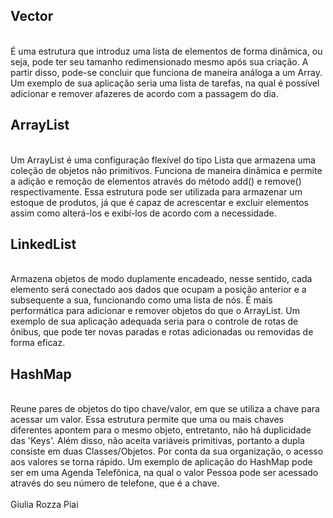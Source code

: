 ## Vector ##
<br/>
    É uma estrutura que introduz uma lista de elementos de forma dinâmica, ou seja, pode ter seu tamanho redimensionado mesmo após sua criação. A partir disso, pode-se concluir que funciona de maneira análoga a um Array. Um exemplo de sua aplicação seria uma lista de tarefas, na qual é possível adicionar e remover afazeres de acordo com a passagem do dia.
<br/>

## ArrayList ##
<br/>
    Um ArrayList é uma configuração flexível do tipo Lista que armazena uma coleção de objetos não primitivos. Funciona de maneira dinâmica e permite a adição e remoção de elementos através do método add() e remove() respectivamente. Essa estrutura pode ser utilizada para armazenar um estoque de produtos, já que é capaz de acrescentar e excluir elementos assim como alterá-los e exibí-los de acordo com a necessidade.
<br/>

## LinkedList ##
<br/>
    Armazena objetos de modo duplamente encadeado, nesse sentido, cada elemento será conectado aos dados que ocupam a posição anterior e a subsequente a sua, funcionando como uma lista de nós. É mais performática para adicionar e remover objetos do que o ArrayList. Um exemplo de sua aplicação adequada seria para o controle de rotas de ônibus, que pode ter novas paradas e rotas adicionadas ou removidas de forma eficaz.
<br/>

## HashMap ## 
<br/>
    Reune pares de objetos do tipo chave/valor, em que se utiliza a chave para acessar um valor. Essa estrutura permite que uma ou mais chaves diferentes apontem para o mesmo objeto, entretanto, não há duplicidade das 'Keys'. Além disso, não aceita variáveis primitivas, portanto a dupla consiste em duas Classes/Objetos. Por conta da sua organização, o acesso aos valores se torna rápido. Um exemplo de aplicação do HashMap pode ser em uma Agenda Telefônica, na qual o valor Pessoa pode ser acessado através do seu número de telefone, que é a chave.
<br/>

<br/>
Giulia Rozza Piai
